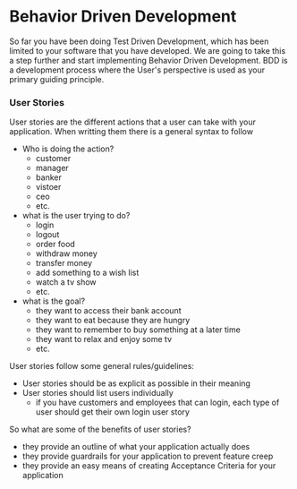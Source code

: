 # Behavior Driven Development
So far you have been doing Test Driven Development, which has been limited to your software that you have developed. We are going to take this a step further and start implementing Behavior Driven Development. BDD is a development process where the User's perspective is used as your primary guiding principle. 

### User Stories
User stories are the different actions that a user can take with your application. When writting them there is a general syntax to follow
- Who is doing the action?
    - customer
    - manager
    - banker
    - vistoer
    - ceo
    - etc.
- what is the user trying to do?
    - login
    - logout
    - order food
    - withdraw money
    - transfer money
    - add something to a wish list
    - watch a tv show
    - etc.
- what is the goal?
    - they want to access their bank account
    - they want to eat because they are hungry
    - they want to remember to buy something at a later time
    - they want to relax and enjoy some tv
    - etc.

User stories follow some general rules/guidelines:
- User stories should be as explicit as possible in their meaning
- User stories should list users individually
    - if you have customers and employees that can login, each type of user should get their own login user story

So what are some of the benefits of user stories?
- they provide an outline of what your application actually does
- they provide guardrails for your application to prevent feature creep
- they provide an easy means of creating Acceptance Criteria for your application